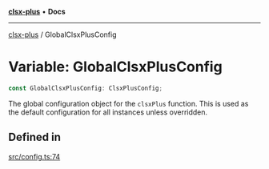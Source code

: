 [**clsx-plus**](README.md) • **Docs**

---

[clsx-plus](README.md) / GlobalClsxPlusConfig

# Variable: GlobalClsxPlusConfig

```ts
const GlobalClsxPlusConfig: ClsxPlusConfig;
```

The global configuration object for the `clsxPlus` function. This is used as the default configuration for all instances unless overridden.

## Defined in

[src/config.ts:74](https://github.com/HoodieCollin/clsx-plus/blob/4d55252443bab37590ad84a6e45f55cb4343cd0f/src/config.ts#L74)
